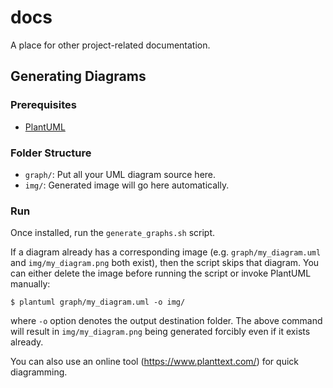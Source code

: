 # docs 

A place for other project-related documentation. 

## Generating Diagrams 

### Prerequisites

- [PlantUML](https://plantuml.com/)

### Folder Structure

- `graph/`: Put all your UML diagram source here. 
- `img/`: Generated image will go here automatically. 

### Run

Once installed, run the `generate_graphs.sh` script. 

If a diagram already has a corresponding image (e.g. `graph/my_diagram.uml` and `img/my_diagram.png` both exist), then the script skips that diagram. You can either delete the image before running the script or invoke PlantUML manually: 

```
$ plantuml graph/my_diagram.uml -o img/
```
where `-o` option denotes the output destination folder. The above command will result in `img/my_diagram.png` being generated forcibly even if it exists already. 

You can also use an online tool (https://www.planttext.com/) for quick diagramming. 
